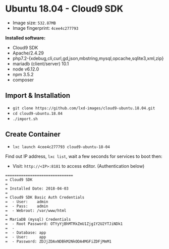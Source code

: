 # Ubuntu 18.04 - Cloud9 SDK

 - Image size: `532.87MB`
 - Image fingerprint: `4cee4c277793`

**Installed software:**

 - Cloud9 SDK
 - Apache/2.4.29
 - php7.2-{xdebug,cli,curl,gd,json,mbstring,mysql,opcache,sqlite3,xml,zip}
 - mariadb (client/server) 10.1
 - node v6.12.0
 - npm 3.5.2
 - composer

## Import & Installation

- `git clone https://github.com/lxd-images/cloud9-ubuntu.18.04.git`
- `cd cloud9-ubuntu.18.04`
- `./import.sh`

## Create Container

 - `lxc launch 4cee4c277793 cloud9-ubuntu-18-04`

Find out IP address, `lxc list`, wait a few seconds for services to boot then:

 - Visit: `http://<IP>:8181` to access editor. (Authentication below)

```
==============================
= Cloud9 SDK
= 
= Installed Date: 2018-04-03 
=
= Cloud9 SDK Basic Auth Credentials
=  - User:    admin
=  - Pass:    admin
=  - Webroot: /var/www/html
=
= MariaDB (mysql) Credentials
=  - Root Password: OTYyYjBhMTRkZmU1Zjg1Y2U2YTJiNDk1
=  -
=  - Database: app
=  - User:     app
=  - Password: ZDJjZDAxNDBkM2NkODA4MGFiZDFjMmM1
```
